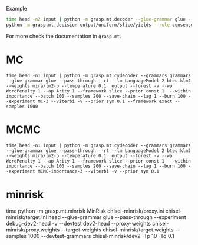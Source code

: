 Example


```bash
time head -n2 input | python -m grasp.mt.decoder --glue-grammar glue --pass-through --rt --wp WordPenalty -0.43429466666666666666 --ap Arity -0.43429466666666666666 --lm LanguageModel 2 btec.klm2 --weights mira/lm2-p --temperature 0.1 --samples 1000 --framework slice --batch 100 --within uniform --temperature0 10 --prior const 1 output --experiment uniform --progress
python -m grasp.mt.decision output/uniform/slice/yields --rule consensus output/uniform/slice/yields/consensus
```


For more check the documentation in `grasp.mt`.
            


# MC 
    time head -n1 input | python -m grasp.mt.cydecoder --grammars grammars --glue-grammar glue --pass-through --rt --lm LanguageModel 2 btec.klm2 --weights mira/lm2-p --temperature 0.1  output --forest -v --wp WordPenalty 1 --ap Arity 1 --framework slice --prior const 1  --within importance --batch 100 --samples 200 --save-chain --lag 1 --burn 100 --experiment MC-3 --viterbi -v --prior sym 0.1 --framework exact --samples 1000

# MCMC
    time head -n1 input | python -m grasp.mt.cydecoder --grammars grammars --glue-grammar glue --pass-through --rt --lm LanguageModel 2 btec.klm2 --weights mira/lm2-p --temperature 0.1  output --forest -v --wp WordPenalty 1 --ap Arity 1 --framework slice --prior const 1  --within importance --batch 100 --samples 200 --save-chain --lag 1 --burn 100 --experiment MCMC-importance-3 --viterbi -v --prior sym 0.1


# minrisk

time python -m grasp.mt.minrisk MinRisk chisel-minrisk/proxy.ini chisel-minrisk/target.ini head --glue-grammar glue --pass-through --experiment debug-dev2-head -v --devtest dev2-head --proxy-weights chisel-minrisk/proxy.weights --target-weights chisel-minrisk/target.weights --samples 1000  --devtest-grammars chisel-minrisk/dev2 -Tp 10 -Tq 0.1
